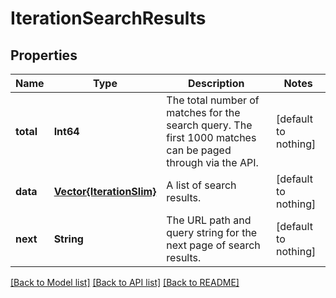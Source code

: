# IterationSearchResults


## Properties
Name | Type | Description | Notes
------------ | ------------- | ------------- | -------------
**total** | **Int64** | The total number of matches for the search query. The first 1000 matches can be paged through via the API. | [default to nothing]
**data** | [**Vector{IterationSlim}**](IterationSlim.md) | A list of search results. | [default to nothing]
**next** | **String** | The URL path and query string for the next page of search results. | [default to nothing]


[[Back to Model list]](../README.md#models) [[Back to API list]](../README.md#api-endpoints) [[Back to README]](../README.md)


